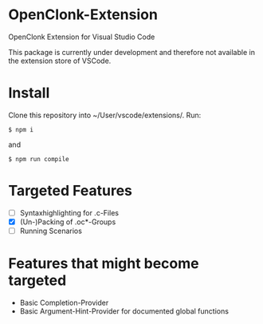 # OpenClonk-Extension
OpenClonk Extension for Visual Studio Code

This package is currently under development and therefore not available in the extension store of VSCode.

# Install
Clone this repository into ~/User/vscode/extensions/.
Run:
```
$ npm i
```
and
```
$ npm run compile
```

# Targeted Features
- [ ] Syntaxhighlighting for .c-Files
- [x] (Un-)Packing of .oc*-Groups
- [ ] Running Scenarios

# Features that might become targeted
- Basic Completion-Provider
- Basic Argument-Hint-Provider for documented global functions
